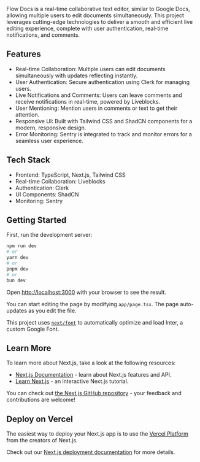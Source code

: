 Flow Docs is a real-time collaborative text editor, similar to Google Docs, allowing multiple users to edit documents simultaneously. This project leverages cutting-edge technologies to deliver a smooth and efficient live editing experience, complete with user authentication, real-time notifications, and comments.
## Features
- Real-time Collaboration: Multiple users can edit documents simultaneously with updates reflecting instantly.
- User Authentication: Secure authentication using Clerk for managing users.
- Live Notifications and Comments: Users can leave comments and receive notifications in real-time, powered by Liveblocks.
- User Mentioning: Mention users in comments or text to get their attention.
- Responsive UI: Built with Tailwind CSS and ShadCN components for a modern, responsive design.
- Error Monitoring: Sentry is integrated to track and monitor errors for a seamless user experience.

## Tech Stack

- Frontend: TypeScript, Next.js, Tailwind CSS
- Real-time Collaboration: Liveblocks
- Authentication: Clerk
- UI Components: ShadCN
- Monitoring: Sentry

## Getting Started

First, run the development server:

```bash
npm run dev
# or
yarn dev
# or
pnpm dev
# or
bun dev
```

Open [http://localhost:3000](http://localhost:3000) with your browser to see the result.

You can start editing the page by modifying `app/page.tsx`. The page auto-updates as you edit the file.

This project uses [`next/font`](https://nextjs.org/docs/basic-features/font-optimization) to automatically optimize and load Inter, a custom Google Font.

## Learn More

To learn more about Next.js, take a look at the following resources:

- [Next.js Documentation](https://nextjs.org/docs) - learn about Next.js features and API.
- [Learn Next.js](https://nextjs.org/learn) - an interactive Next.js tutorial.

You can check out [the Next.js GitHub repository](https://github.com/vercel/next.js/) - your feedback and contributions are welcome!

## Deploy on Vercel

The easiest way to deploy your Next.js app is to use the [Vercel Platform](https://vercel.com/new?utm_medium=default-template&filter=next.js&utm_source=create-next-app&utm_campaign=create-next-app-readme) from the creators of Next.js.

Check out our [Next.js deployment documentation](https://nextjs.org/docs/deployment) for more details.
